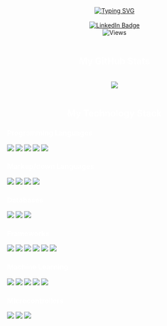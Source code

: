 <div align='center'>
<a href="https://git.io/typing-svg"><img src="https://readme-typing-svg.herokuapp.com?font=Iosevka&pause=1000&color=00D2FF&background=FF272700&center=true&vCenter=true&width=435&lines=I+am+Abhijith+Ajith+;Undergraduate+CSE(IoT);Machine+Learning+Enthusiast;Algorithms+Lover;Optimized+Development" alt="Typing SVG" /></a>
</div>
<br>
<div id="badges" align="center">
    <a href="https://www.linkedin.com/in/abhijith-ajith-16399824b/">
        <img src="https://img.shields.io/badge/LinkedIn-blue?style=for-the-badge&logo=linkedin&logoColor=white" alt="LinkedIn Badge" />
    </a>
</div>
<div id="views" align="center">
    <img src="https://komarev.com/ghpvc/?username=AAbhijithA&style=flat-square&color=blue" alt="Views"/>
</div>
<br>
<div id="ti1" align="center">
    <h2 style='color: white;'>My GitHub Stats</h2>
</div>
<br>
<div id="streaks" align="center">
    <img src="https://github-readme-streak-stats.herokuapp.com/?user=AAbhijithA&theme=tokyonight"/> 
</div>
<br>
<div id="ti1" align="center">
    <h2 style='color: white;'>My Technology Stack</h2>
</div>
<div id="Tab" align="left">
    <h3 style='color: white;'>Programming Languages</h3>
        <img src="https://img.shields.io/badge/Python-FFD43B?style=for-the-badge&logo=python&logoColor=blue"/>
        <img src="https://img.shields.io/badge/C-00599C?style=for-the-badge&logo=c&logoColor=white"/>
        <img src="https://img.shields.io/badge/C%2B%2B-00599C?style=for-the-badge&logo=c%2B%2B&logoColor=white"/>
        <img src="https://img.shields.io/badge/java-%23ED8B00.svg?style=for-the-badge&logo=openjdk&logoColor=white"/>
        <img src="https://img.shields.io/badge/javascript-%23323330.svg?style=for-the-badge&logo=javascript&logoColor=%23F7DF1E"/>
    <br>
    <h3 style='color: white;'>Markup/down Languages</h3>
        <img src="https://img.shields.io/badge/html5-%23E34F26.svg?style=for-the-badge&logo=html5&logoColor=white"/>
        <img src="https://img.shields.io/badge/CSS3-1572B6?style=for-the-badge&logo=css3&logoColor=white"/>
        <img src="https://img.shields.io/badge/tailwindcss-%2338B2AC.svg?style=for-the-badge&logo=tailwind-css&logoColor=white"/>
        <img src="https://img.shields.io/badge/markdown-%23000000.svg?style=for-the-badge&logo=markdown&logoColor=white"/>
    <br>
    <h3 style='color: white;'>Databases</h3>
        <img src="https://img.shields.io/badge/mysql-%2300f.svg?style=for-the-badge&logo=mysql&logoColor=white"/>
        <img src="https://img.shields.io/badge/sqlite-%2307405e.svg?style=for-the-badge&logo=sqlite&logoColor=white"/>
        <img src="https://img.shields.io/badge/MongoDB-%234ea94b.svg?style=for-the-badge&logo=mongodb&logoColor=white"/>
    <br>
    <h3 style='color: white;'>Frameworks</h3>
        <img src="https://img.shields.io/badge/Streamlit-FF4B4B?style=for-the-badge&logo=Streamlit&logoColor=white"/>
        <img src="https://img.shields.io/badge/Flask-000000?style=for-the-badge&logo=flask&logoColor=white"/>
        <img src="https://img.shields.io/badge/Django-092E20?style=for-the-badge&logo=django&logoColor=green"/>
        <img src="https://img.shields.io/badge/react-%2320232a.svg?style=for-the-badge&logo=react&logoColor=%2361DAFB"/>
        <img src="https://img.shields.io/badge/express.js-%23404d59.svg?style=for-the-badge&logo=express&logoColor=%2361DAFB"/>
        <img src="https://img.shields.io/badge/node.js-6DA55F?style=for-the-badge&logo=node.js&logoColor=white"/>
    <br>
    <h3 style='color: white;'>Machine Learning</h3>
        <img src="https://img.shields.io/badge/TensorFlow-FF6F00?style=for-the-badge&logo=tensorflow&logoColor=white"/>
        <img src="https://img.shields.io/badge/OpenCV-27338e?style=for-the-badge&logo=OpenCV&logoColor=white"/>
        <img src="https://img.shields.io/badge/scikit_learn-F7931E?style=for-the-badge&logo=scikit-learn&logoColor=white"/>
        <img src="https://img.shields.io/badge/Pandas-2C2D72?style=for-the-badge&logo=pandas&logoColor=white"/>
        <img src="https://img.shields.io/badge/Numpy-777BB4?style=for-the-badge&logo=numpy&logoColor=white"/>
    <br>
    <h3 style='color: white;'>Microcontrollers</h3>
        <img src="https://img.shields.io/badge/Arduino-00979D?style=for-the-badge&logo=Arduino&logoColor=white"/>
        <img src="https://img.shields.io/badge/Raspberry%20Pi-A22846?style=for-the-badge&logo=Raspberry%20Pi&logoColor=white"/>
        <img src="https://img.shields.io/badge/espressif-E7352C.svg?style=for-the-badge&logo=espressif&logoColor=white"/>
</div>
